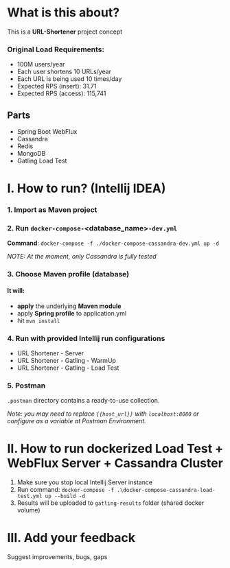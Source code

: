 # What is this about? 
This is a **URL-Shortener** project concept  

### Original Load Requirements:
- 100M users/year
- Each user shortens 10 URLs/year
- Each URL is being used 10 times/day
- Expected RPS (insert): 31.71 
- Expected RPS (access): 115,741


## Parts
- Spring Boot WebFlux
- Cassandra
- Redis
- MongoDB
- Gatling Load Test


# I. How to run? (Intellij IDEA)
### 1. Import as Maven project

### 2. Run `docker-compose-`<database_name>`-dev.yml`
**Command**: `docker-compose -f ./docker-compose-cassandra-dev.yml up -d`

*NOTE: At the moment, only Cassandra is fully tested*  

### 3. Choose Maven profile (database)
#### It will:
- **apply** the underlying **Maven module**
- apply **Spring profile** to application.yml
- hit `mvn install`

### 4. Run with provided Intellij run configurations
- URL Shortener - Server
- URL Shortener - Gatling - WarmUp
- URL Shortener - Gatling - Load Test

### 5. Postman
`.postman` directory contains a ready-to-use collection.

*Note: you may need to replace `{{host_url}}` with `localhost:8080` or configure as a variable at Postman Environment.*

# II. How to run dockerized Load Test + WebFlux Server + Cassandra Cluster 
1. Make sure you stop local Intellij Server instance
2. Run command: `docker-compose -f .\docker-compose-cassandra-load-test.yml up --build -d`
3. Results will be uploaded to `gatling-results` folder (shared docker volume)


# III. Add your feedback
Suggest improvements, bugs, gaps

